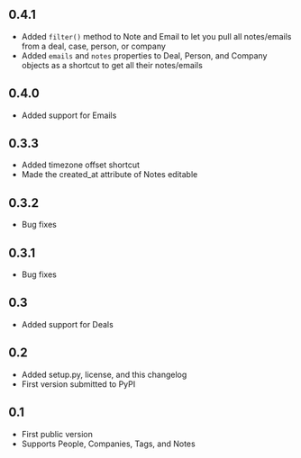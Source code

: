 0.4.1
---
* Added `filter()` method to Note and Email to let you pull all notes/emails from a deal, case, person, or company
* Added `emails` and `notes` properties to Deal, Person, and Company objects as a shortcut to get all their notes/emails


0.4.0
---
* Added support for Emails


0.3.3
---
* Added timezone offset shortcut
* Made the created_at attribute of Notes editable


0.3.2
---
* Bug fixes


0.3.1
---
* Bug fixes


0.3
---
* Added support for Deals


0.2
---
* Added setup.py, license, and this changelog
* First version submitted to PyPI

0.1
---
* First public version
* Supports People, Companies, Tags, and Notes